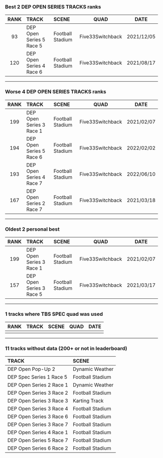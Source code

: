 ### Best 2 DEP OPEN SERIES TRACKS ranks
|RANK|TRACK|SCENE|QUAD|DATE|
|:---:|:---|:---|:---:|:---:|
|93|DEP Open Series 5 Race 5|Football Stadium|Five33Switchback|2021/12/05|
|120|DEP Open Series 4 Race 6|Football Stadium|Five33Switchback|2021/08/17|
---
### Worse 4 DEP OPEN SERIES TRACKS ranks
|RANK|TRACK|SCENE|QUAD|DATE|
|:---:|:---|:---|:---:|:---:|
|199|DEP Open Series 3 Race 1|Football Stadium|Five33Switchback|2021/02/07|
|194|DEP Open Series 5 Race 6|Football Stadium|Five33Switchback|2022/02/02|
|193|DEP Open Series 4 Race 7|Football Stadium|Five33Switchback|2022/06/10|
|167|DEP Open Series 2 Race 7|Football Stadium|Five33Switchback|2021/03/18|
---
### Oldest 2 personal best
|RANK|TRACK|SCENE|QUAD|DATE|
|:---:|:---|:---|:---:|:---:|
|199|DEP Open Series 3 Race 1|Football Stadium|Five33Switchback|2021/02/07|
|157|DEP Open Series 3 Race 5|Football Stadium|Five33Switchback|2021/03/17|
---
### 1 tracks where TBS SPEC quad was used
|RANK|TRACK|SCENE|QUAD|DATE|
|:---:|:---|:---|:---:|:---:|
||||||
---
### 11 tracks without data (200+ or not in leaderboard)
|TRACK|SCENE|
|:---|:---|
|DEP Open Pop-Up 2|Dynamic Weather|
|DEP Spec Series 1 Race 5|Football Stadium|
|DEP Open Series 2 Race 1|Dynamic Weather|
|DEP Open Series 3 Race 2|Football Stadium|
|DEP Open Series 3 Race 3|Karting Track|
|DEP Open Series 3 Race 4|Football Stadium|
|DEP Open Series 3 Race 6|Football Stadium|
|DEP Open Series 3 Race 7|Football Stadium|
|DEP Open Series 4 Race 1|Football Stadium|
|DEP Open Series 5 Race 7|Football Stadium|
|DEP Open Series 6 Race 2|Football Stadium|
